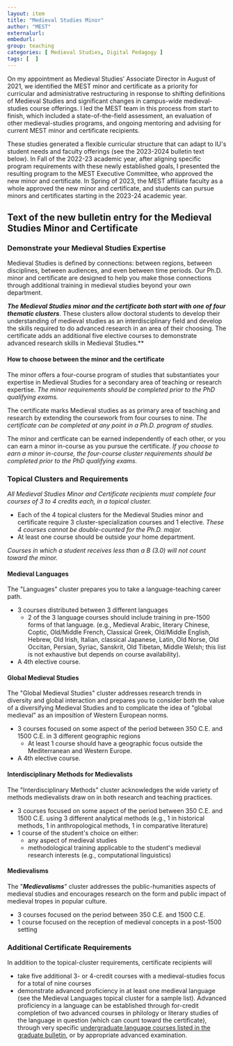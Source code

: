 ```yaml
---
layout: item
title: "Medieval Studies Minor"
author: "MEST"
externalurl: 
embedurl: 
group: teaching
categories: [ Medieval Studies, Digital Pedagogy ]
tags: [  ]
---
```


On my appointment as Medieval Studies’ Associate Director in August of 2021, we identified the MEST minor and certificate as a priority for curricular and administrative restructuring in response to shifting definitions of Medieval Studies and significant changes in campus-wide medieval-studies course offerings. I led the MEST team in this process from start to finish, which included a state-of-the-field assessment, an evaluation of other medieval-studies programs, and ongoing mentoring and advising for current MEST minor and certificate recipients.

These studies generated a flexible curricular structure that can adapt to IU's student needs and faculty offerings (see the 2023-2024 bulletin text below). In Fall of the 2022-23 academic year, after aligning specific program requirements with these newly established goals, I presented the resulting program to the MEST Executive Committee, who approved the new minor and certificate. In Spring of 2023, the MEST affiliate faculty as a whole approved the new minor and certificate, and students can pursue minors and certificates starting in the 2023-24 academic year.

## Text of the new bulletin entry for the Medieval Studies Minor and Certificate

### Demonstrate your Medieval Studies Expertise

Medieval Studies is defined by connections: between regions, between disciplines, between audiences, and even between time periods. Our Ph.D. minor and certificate are designed to help you make those connections through additional training in medieval studies beyond your own department.

***The Medieval Studies minor and the certificate both start with one of four thematic clusters***. These clusters allow doctoral students to develop their understanding of medieval studies as an interdisciplinary field and develop the skills required to do advanced research in an area of their choosing. The certificate adds an additional five elective courses to demonstrate advanced research skills in Medieval Studies.**

#### How to choose between the minor and the certificate

The minor offers a four-course program of studies that substantiates your expertise in Medieval Studies for a secondary area of teaching or research expertise. *The minor requirements should be completed prior to the PhD qualifying exams.*

The certificate marks Medieval studies as as primary area of teaching and research by extending the coursework from four courses to nine. *The certificate can be completed at any point in a Ph.D. program of studies.*

The minor and certficate can be earned independently of each other, or you can earn a minor in-course as you pursue the certificate. *If you choose to earn a minor in-course, the four-course cluster requirements should be completed prior to the PhD qualifying exams.*

### Topical Clusters and Requirements

*All Medieval Studies Minor and Certificate recipients must complete four courses of 3 to 4 credits each, in a topical cluster.*
- Each of the 4 topical clusters for the Medieval Studies minor and certificate require 3 cluster-specialization courses and 1 elective. *These 4 courses cannot be double-counted for the Ph.D. major.*
- At least one course should be outside your home department.

*Courses in which a student receives less than a B (3.0) will not count toward the minor.*

#### Medieval Languages

The "Languages" cluster prepares you to take a language-teaching career path.
- 3 courses distributed between 3 different languages
	- 2 of the 3 language courses should include training in pre-1500 forms of that language.&nbsp;(e.g., Medieval Arabic, literary Chinese, Coptic, Old/Middle French, Classical Greek, Old/Middle English, Hebrew, Old Irish, Italian, classical Japanese, Latin, Old Norse, Old Occitan, Persian, Syriac, Sanskrit, Old Tibetan, Middle Welsh; this list is not exhaustive but depends on course availability).
- A 4th elective course.


#### Global Medieval Studies

The "Global Medieval Studies" cluster addresses research trends in diversity and global interaction and prepares you to consider both the value of a diversifying Medieval Studies and to complicate the idea of "global medieval" as an imposition of Western European norms.
- 3 courses focused on some aspect of the period between 350 C.E. and 1500 C.E. in 3 different geographic regions
	- At least 1 course should have a geographic focus outside the Mediterranean and Western Europe.
- A 4th elective course.

#### Interdisciplinary Methods for Medievalists

The "Interdisciplinary Methods" cluster acknowledges the wide variety of methods medievalists draw on in both research and teaching practices.
- 3 courses focused on some aspect of the period between 350 C.E. and 1500 C.E. using 3 different analytical methods (e.g., 1 in historical methods, 1 in anthropological methods, 1 in comparative literature)
- 1 course of the student's choice on either:
	- any aspect of medieval studies
	- methodological training applicable to the student's medieval research interests (e.g., computational linguistics)

#### Medievalisms

The "***Medievalisms***" cluster addresses the public-humanities aspects of medieval studies and encourages research on the form and public impact of medieval tropes in popular culture.
- 3 courses focused on the period between 350 C.E. and 1500 C.E.
- 1 course focused on the reception of medieval concepts in a post-1500 setting

### Additional Certificate Requirements

In addition to the topical-cluster requirements, certificate recipients will
- take five additional 3- or 4-credit courses with a medieval-studies focus for a total of nine courses
- demonstrate&nbsp;advanced proficiency in at least one medieval language (see the Medieval Languages topical cluster for a sample list). Advanced proficiency in a language can be established through for-credit completion of two advanced courses in philology or literary studies of the language in question (which can count toward the certificate), through very specific [undergraduate language courses listed in the graduate bulletin](https://bulletins.iu.edu/iu/gradschool/2022-2023/policies/language.shtml), or by appropriate advanced examination.